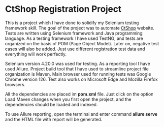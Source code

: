 
# CtShop Registration Project

This is a project which I have done to solidify my Selenium testing framework skill. The goal of the project was to automate [CtShop](https://ctshop.rs) website. Tests are written using Selenium framework and Java programming language. As a testing framework I have used TestNG, and tests are organized on the basis of POM (Page Object Model). Later on, negative test cases will also be added. Just use different registration test data and everything will work perfectly.

Selenium version 4.20.0 was used for testing. As a reporting tool I have used Allure. Project build tool that I have used to streamline project file organization is Maven. Main browser used for running tests was Google Chrome version 126. Test also works on Microsoft Edge and Mozilla Firefox browsers.

All the dependencies are placed im **pom.xml** file. Just click on the option Load Maven changes when you first open the project, and the dependencies should be loaded and indexed.

To use Allure reporting, open the terminal and enter command **allure serve** and the HTML file with report will be generated. 
